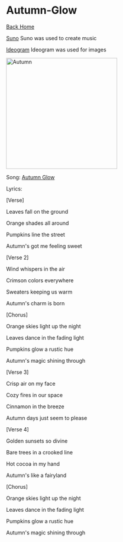# Autumn-Glow

[Back Home](/)

[Suno](https://suno.com/create) 
Suno was used to create music


[Ideogram](https://ideogram.ai/t/explore)
Ideogram was used for images

<img src="" alt="Autumn" style="width:300px;"/>


Song: [Autumn Glow](https://drive.google.com/file/d/1u41CJtYSWlUMul-5cQVqf5T_yZ_VZDR9/view?usp=sharing)

Lyrics:


[Verse]

Leaves fall on the ground

Orange shades all around

Pumpkins line the street

Autumn's got me feeling sweet


[Verse 2]

Wind whispers in the air

Crimson colors everywhere

Sweaters keeping us warm

Autumn's charm is born


[Chorus]

Orange skies light up the night

Leaves dance in the fading light

Pumpkins glow a rustic hue

Autumn's magic shining through


[Verse 3]

Crisp air on my face

Cozy fires in our space

Cinnamon in the breeze

Autumn days just seem to please


[Verse 4]

Golden sunsets so divine

Bare trees in a crooked line

Hot cocoa in my hand

Autumn's like a fairyland


[Chorus]

Orange skies light up the night

Leaves dance in the fading light

Pumpkins glow a rustic hue

Autumn's magic shining through
